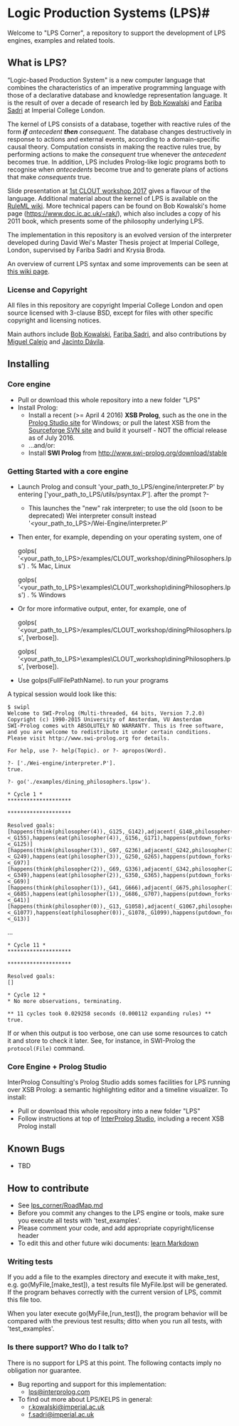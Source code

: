 # Logic Production Systems (LPS)#
Welcome to "LPS Corner", a repository to support the development of LPS engines, examples and related tools.
## What is LPS? ##
“Logic-based Production System" is a new computer language that combines the characteristics of an imperative programming language with those of a declarative database and knowledge representation language. It is the result of over a decade of research led by [Bob Kowalski](https://www.doc.ic.ac.uk/~rak/) and [Fariba Sadri](https://www.doc.ic.ac.uk/~fs/) at Imperial College London. 

The kernel of LPS consists of a database, together with reactive rules of the form ***if*** *antecedent* ***then*** *consequent*. The database changes destructively in response to actions and external events, according to a domain-specific causal theory. Computation consists in making the reactive rules true, by performing actions to make the *consequent* true whenever the *antecedent* becomes true. In addition, LPS includes Prolog-like logic programs both to recognise when *antecedents* become true and to generate plans of actions that make *consequents* true.

Slide presentation at [1st CLOUT workshop 2017](https://bitbucket.org/lpsmasters/lps_corner/raw/930d3e0b15e8477ff941ddc0ca7843083fba207e/doc/CLOUT_workshop_21Jan2017.pptx) gives a flavour of the language. 
Additional material about the kernel of LPS is available on the [RuleML wiki](http://wiki.ruleml.org/index.php/KELPS). More technical papers can be found on Bob Kowalski's home page (https://www.doc.ic.ac.uk/~rak/), which also includes a copy of his 2011 book, which presents some of the philosophy underlying LPS.

The implementation in this repository is an evolved version of the interpreter developed during David Wei's Master Thesis project at Imperial College, London, supervised by Fariba Sadri and Krysia Broda.

An overview of current LPS syntax and some improvements can be seen at [this wiki page](https://bitbucket.org/lpsmasters/lps_corner/wiki/Syntax). 

### License and Copyright ###
All files in this repository are copyright Imperial College London and open source licensed with 3-clause BSD, except for files with other specific copyright and licensing notices.

Main authors include [Bob Kowalski](https://www.doc.ic.ac.uk/~rak/), [Fariba Sadri](https://www.doc.ic.ac.uk/~fs/), and also contributions by [Miguel Calejo](http://calejo.com) and [Jacinto Dávila](http://webdelprofesor.ula.ve/ingenieria/jacinto).

## Installing ##
### Core engine ###
* Pull or download this whole repository into a new folder "LPS"
* Install Prolog:
    * Install a recent (>= April 4 2016) **XSB Prolog**, such as the one in the [Prolog Studio site](http://interprolog.com/wiki/index.php?title=Studio_Download_and_installation#Installing_XSB_Prolog) for Windows; or pull the latest XSB from the [Sourceforge SVN site](https://sourceforge.net/p/xsb/src/HEAD/tree/trunk/XSB/) and build it yourself - NOT the official release as of July 2016.
    * ...and/or:
    * Install **SWI Prolog** from http://www.swi-prolog.org/download/stable
	
### Getting Started with a core engine ###

* Launch Prolog and consult 'your_path_to_LPS/engine/interpreter.P' by entering ['your_path_to_LPS/utils/psyntax.P']. after the prompt
?-
	* This launches the "new" rak interpreter; to use the old (soon to be deprecated) Wei interpreter consult instead '<your_path_to_LPS>/Wei-Engine/interpreter.P'
* Then enter, for example, depending on your operating system, one of

	golps( '<your_path_to_LPS>/examples/CLOUT_workshop/diningPhilosophers.lps') . % Mac, Linux
	
	golps( '<your_path_to_LPS>\\examples\\CLOUT_workshop\\diningPhilosophers.lps') . % Windows

* Or for more informative output, enter, for example, one of

    golps( '<your_path_to_LPS>/examples/CLOUT_workshop/diningPhilosophers.lps', [verbose]).
	
    golps( '<your_path_to_LPS>\examples\CLOUT_workshop\diningPhilosophers.lps', [verbose]).

* Use golps(FullFilePathName). to run your programs

A typical session would look like this: 

    $ swipl
    Welcome to SWI-Prolog (Multi-threaded, 64 bits, Version 7.2.0)
    Copyright (c) 1990-2015 University of Amsterdam, VU Amsterdam
    SWI-Prolog comes with ABSOLUTELY NO WARRANTY. This is free software,
    and you are welcome to redistribute it under certain conditions.
    Please visit http://www.swi-prolog.org for details.

    For help, use ?- help(Topic). or ?- apropos(Word).

    ?- ['./Wei-engine/interpreter.P'].
    true.

    ?- go('./examples/dining_philosophers.lpsw').
	
    * Cycle 1 *
    ********************
    
    ********************
    
    Resolved goals:
    [happens(think(philosopher(4)),_G125,_G142),adjacent(_G148,philosopher(4),_G150),happens(pickup_forks(_G148,philosopher(4),_G150),_G155,_G156),tc(_G142=<_G155),happens(eat(philosopher(4)),_G156,_G171),happens(putdown_forks(_G148,philosopher(4),_G150),_G171,_G126),tc(1=<_G125)]
    [happens(think(philosopher(3)),_G97,_G236),adjacent(_G242,philosopher(3),_G244),happens(pickup_forks(_G242,philosopher(3),_G244),_G249,_G250),tc(_G236=<_G249),happens(eat(philosopher(3)),_G250,_G265),happens(putdown_forks(_G242,philosopher(3),_G244),_G265,_G98),tc(1=<_G97)]
    [happens(think(philosopher(2)),_G69,_G336),adjacent(_G342,philosopher(2),_G344),happens(pickup_forks(_G342,philosopher(2),_G344),_G349,_G350),tc(_G336=<_G349),happens(eat(philosopher(2)),_G350,_G365),happens(putdown_forks(_G342,philosopher(2),_G344),_G365,_G70),tc(1=<_G69)]
    [happens(think(philosopher(1)),_G41,_G666),adjacent(_G675,philosopher(1),_G677),happens(pickup_forks(_G675,philosopher(1),_G677),_G685,_G686),tc(_G666=<_G685),happens(eat(philosopher(1)),_G686,_G707),happens(putdown_forks(_G675,philosopher(1),_G677),_G707,_G42),tc(1=<_G41)]
    [happens(think(philosopher(0)),_G13,_G1058),adjacent(_G1067,philosopher(0),_G1069),happens(pickup_forks(_G1067,philosopher(0),_G1069),_G1077,_G1078),tc(_G1058=<_G1077),happens(eat(philosopher(0)),_G1078,_G1099),happens(putdown_forks(_G1067,philosopher(0),_G1069),_G1099,_G14),tc(1=<_G13)]

...

    * Cycle 11 *
    ********************
    
    ********************
    
    Resolved goals:
    []

    * Cycle 12 *
    * No more observations, terminating.
    
    ** 11 cycles took 0.029258 seconds (0.000112 expanding rules) **
    true.

If or when this output is too verbose, one can use some resources to catch it and store to check it later. See, for instance, in SWI-Prolog the `protocol(File)` command. 


### Core Engine + Prolog Studio ###
InterProlog Consulting's Prolog Studio adds somes facilities for LPS running over XSB Prolog: a semantic highlighting editor and a timeline visualizer. 
To install:

* Pull or download this whole repository into a new folder "LPS"
* Follow instructions at top of [InterProlog Studio](http://interprolog.com/wiki/index.php?title=Studio_Download_and_installation), including a recent XSB Prolog install

## Known Bugs

* TBD

## How to contribute ##
* See [lps_corner/RoadMap.md](https://bitbucket.org/lpsmasters/lps_corner/src/6a587ecd410fd81b8d799554dd86796af9c7e380/RoadMap.md?at=master) 
* Before you commit any changes to the LPS engine or tools, make sure you execute all tests with 'test_examples'.
* Please comment your code, and add appropriate copyright/license header
* To edit this and other future wiki documents: [learn Markdown](https://bitbucket.org/tutorials/markdowndemo)

### Writing tests ###
If you add a file to the examples directory and execute it with make_test, e.g. go(MyFile,[make_test]), a test results file MyFile.lpst will be generated. If the program behaves correctly with the current version of LPS, commit this file too. 

When you later execute go(MyFile,[run_test]), the program behavior will be compared with the previous test results; ditto when you run all tests, with 'test_examples'.

### Is there support? Who do I talk to? ###
There is no support for LPS at this point. The following contacts imply no obligation nor guarantee.

* Bug reporting and support for this implementation: 
	* lps@interprolog.com
* To find out more about LPS/KELPS in general: 
	* r.kowalski@imperial.ac.uk
	* f.sadri@imperial.ac.uk